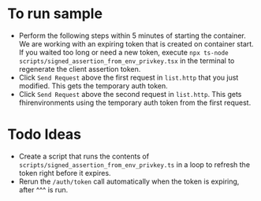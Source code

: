# To run sample

- Perform the following steps within 5 minutes of starting the container. We are working with an expiring token that is created on container start. If you waited too long or need a new token, execute `npx ts-node scripts/signed_assertion_from_env_privkey.tsx` in the terminal to regenerate the client assertion token.
- Click `Send Request` above the first request in `list.http` that you just modified. This gets the temporary auth token.
- Click `Send Request` above the second request in `list.http`. This gets fhirenvironments using the temporary auth token from the first request.


# Todo Ideas

- Create a script that runs the contents of `scripts/signed_assertion_from_env_privkey.ts` in a loop to refresh the token right before it expires.
- Rerun the `/auth/token` call automatically when the token is expiring, after ^^^ is run.
